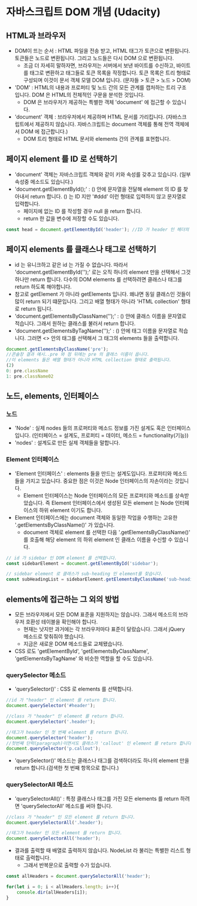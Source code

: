 # 자바스크립트 DOM 개념 (Udacity)
## HTML과 브라우저
- DOM이 뜨는 순서 : HTML 파일을 전송 받고, HTML 태그가 토큰으로 변환됩니다. 토큰들은 노드로 변환됩니다. 그리고 노드들은 다시 DOM 으로 변환됩니다.
  + 조금 더 자세히 말하자면, 브라우저는 서버에서 보낸 바이트를 수신하고, 바이트를 태그로 변환하고 태그들로 토큰 목록을 작정합니다. 토큰 목록은 트리 형태로 구성되며 이것이 문서 객체 모델 DOM 입니다. (문자들 > 토큰 > 노드 > DOM)
- 'DOM' : HTML의 내용과 프로퍼티 및 노드 간의 모든 관계를 캡처하는 트리 구조입니다. DOM 은 HTML의 전체적인 구문을 분석한 것입니다.
  + DOM 은 브라우저가 제공하는 특별한 객체 'document' 에 접근할 수 있습니다.
- 'document' 객체 : 브라우저에서 제공하며 HTML 문서를 가리킵니다. (자바스크립트에서 제공하지 않습니다. 자바스크립트는 document 객체를 통해 전역 객체에서 DOM 에 접근합니다.)
  + DOM 트리 형태로 HTML 문서와 elements 간의 관계를 표현합니다.

## 페이지 element 를 ID 로 선택하기
- 'document' 객체는 자바스크립트 객체와 같이 키와 속성를 갖추고 있습니다. (일부 속성중 메소드도 있습니다.)
- 'document.getElementById();' : () 안에 문자열을 전달해 element 의 ID 를 찾아내서 return 합니다. () 는 ID 지만 '#ddd' 이런 형태로 입력하지 않고 문자열로 입력합니다.
  + 페이지에 없는 ID 를 작성할 경우 null 을 return 합니다.
  + return 한 값을 변수에 저장할 수도 있습니다.
```javascript
const head = document.getElementById('header'); //ID 가 header 인 헤더의 element 들을 선택해서 head 에 저장합니다.
```

## 페이지 elements 를 클래스나 태그로 선택하기
- id 는 유니크하고 같은 id 는 가질 수 없습니다. 따라서 'document.getElementById('');' 로는 오직 하나의 element 만을 선택해서 그것 하나만 return 합니다. 다수의 DOM elements 를 선택하려면 클래스나 태그를 return 하도록 해야합니다.
- 참고로 getElement 가 아니라 getElements 입니다. 왜냐면 동일 클래스인 것들이 많이 return 되기 떄문입니다. 그리고 배열 형태가 아니라 'HTML collection' 형태로 return 됩니다.
- 'document.getElementsByClassName('');' : () 안에 클래스 이름을 문자열로 적습니다. 그래서 원하는 클래스를 불러서 return 합니다.
- 'document.getElementsByTagName('');' : () 안에 태그 이름을 문자열로 적습니다. 그러면 <> 안의 태그를 선택해서 그 태그의 elements 들을 출력합니다.
```javascript
document.getElementsByClassName('pre');
//콘솔창 결과 예시..pre 와 점 뒤에는 pre 의 클래스 이름이 옵니다.
//이 elements 들은 배열 형태가 아니라 HTML collection 형태로 출력됩니다.
(2)
0: pre.className
1: pre.className02
```

## 노드, elements, 인터페이스
### 노드
- 'Node' : 실제 nodes 들의 프로퍼티와 메소드 정보를 가진 설계도 혹은 인터페이스 입니다. (인터페이스 = 설계도, 프로퍼티 = 데이터, 메소드 = functionality(기능))
- 'nodes' : 설계도로 만든 실제 객체들을 말합니다.

### Element 인터페이스
- 'Element 인터페이스' : elements 들을 만드는 설계도입니다. 프로퍼티와 메소드들을 가지고 있습니다. 중요한 점은 이것은 Node 인터페이스의 자손이라는 것입니다.
  + Element 인터페이스는 Node 인터페이스의 모든 프로퍼티와 메소드를 상속받았습니다. 즉 Element 인터페이스에서 생성된 모든 element 는 Node 인터페이스의 하위 element 이기도 합니다.
- Element 인터페이스에는 document 객체와 동일한 작업을 수행하는 고유한 '.getElementsByClassName()' 가 있습니다.
  + document 객체로 element 를 선택한 다음 '.getElementsByClassName()' 를 호출해 해당 element 의 하위 element 인 클래스 이름을 수신할 수 있습니다.
```javascript
// id 가 sidebar 인 DOM element 를 선택합니다.
const sidebarElement = document.getElementById('sidebar');

// sidebar element 로 클래스가 sub-heading 인 element를 찾습니다.
const subHeadingList = sidebarElement.getElementsByClassName('sub-heading');
```

## elements에 접근하는 그 외의 방법
- 모든 브라우저에서 모든 DOM 표준을 지원하지는 않습니다. 그래서 메소드의 브라우저 호환성 테이블을 확인해야 합니다.
  + 현재는 낫지만 과거에는 각 브라우저마다 표준이 달랐습니다. 그래서 jQuery 메소드로 맞춰줘야 했습니다.
  + 지금은 새로운 DOM 메소드들로 교체됐습니다.
- CSS 로도 'getElementById', 'getElementsByClassName', 'getElementsByTagName' 와 비슷한 역할을 할 수도 있습니다.

### querySelector 메소드
- 'querySelector()' : CSS 로 elements 를 선택합니다.
```javascript
//id 가 "header" 인 element 를 return 합니다.
document.querySelector('#header');

//class 가 "header" 인 element 를 return 합니다.
document.querySelector('.header');

//태그가 header 인 첫 번째 element 를 return 합니다.
document.querySelector('header');
//첫번째 단락(paragraph)이면서도 클래스가 'callout' 인 element 를 return 합니다.
document.querySelector('p.callout');
```
- 'querySelector()' 메소드는 클래스나 태그를 검색하더라도 하나의 element 만을 return 합니다.(검색한 첫 번째 항목으로 합니다.)

### querySelectorAll 메소드
- 'querySelectorAll()' : 특정 클래스나 태그를 가진 모든 elements 를 return 하려면 'querySelectorAll' 메소드를 써야 합니다.
```javascript
//class 가 "header" 인 모든 element 를 return 합니다.
document.querySelectorAll('.header');

//태그가 header 인 모든 element 를 return 합니다.
document.querySelectorAll('header');
```
- 결과를 출력할 때 배열로 출력하지 않습니다. NodeList 라 불리는 특별한 리스트 형태로 출력합니다.
  + 그래서 반복문으로 출력할 수가 있습니다.
```javascript
const allHeaders = document.querySelectorAll('header');

for(let i = 0; i < allHeaders.length; i++){
    console.dir(allHeaders[i]);
}
```

